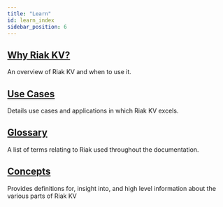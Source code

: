 ```yaml
---
title: "Learn"
id: learn_index
sidebar_position: 6
---
```


[learn why riak]: ./why-riak-kv/
[learn use cases]: ./use-cases/
[learn new nosql]: ./new-to-nosql/
[glossary]: ./glossary/
[concepts]: ./concepts/

## [Why Riak KV?][learn why riak]

An overview of Riak KV and when to use it.

## [Use Cases][learn use cases]

Details use cases and applications in which Riak KV excels.

## [Glossary][glossary]

A list of terms relating to Riak used throughout the documentation.

## [Concepts][concepts]

Provides definitions for, insight into, and high level information about the various parts of Riak KV